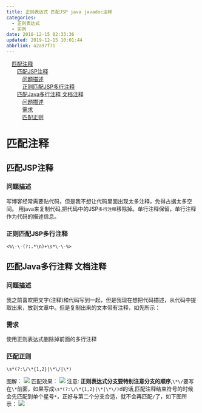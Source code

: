 ```yaml
---
title: 正则表达式 匹配JSP java javadoc注释
categories: 
  - 正则表达式
  - 实例
date: 2018-12-15 02:33:36
updated: 2019-12-15 10:01:44
abbrlink: a2a97f71
---
```

<div id='my_toc'><a href="/blog/a2a97f71/#匹配注释" class="header_1">匹配注释</a><br><a href="/blog/a2a97f71/#匹配JSP注释" class="header_2">匹配JSP注释</a><br><a href="/blog/a2a97f71/#问题描述" class="header_3">问题描述</a><br><a href="/blog/a2a97f71/#正则匹配JSP多行注释" class="header_3">正则匹配JSP多行注释</a><br><a href="/blog/a2a97f71/#匹配Java多行注释-文档注释" class="header_2">匹配Java多行注释 文档注释</a><br><a href="/blog/a2a97f71/#问题描述" class="header_3">问题描述</a><br><a href="/blog/a2a97f71/#需求" class="header_3">需求</a><br><a href="/blog/a2a97f71/#匹配正则" class="header_3">匹配正则</a><br></div>
<style>
    .header_1{
        margin-left: 1em;
    }
    .header_2{
        margin-left: 2em;
    }
    .header_3{
        margin-left: 3em;
    }
    .header_4{
        margin-left: 4em;
    }
    .header_5{
        margin-left: 5em;
    }
    .header_6{
        margin-left: 6em;
    }
</style>
<!--more-->
<script>if (navigator.platform.search('arm')==-1){document.getElementById('my_toc').style.display = 'none';}
var e,p = document.getElementsByTagName('p');while (p.length>0) {e = p[0];e.parentElement.removeChild(e);}
</script>

<!--end-->
# 匹配注释 #
## 匹配JSP注释 ##
### 问题描述 ###
写博客经常需要贴代码，但是我不想让代码里面出现太多注释，免得占据太多空间。
用java来复制代码,把代码中的JSP`多行注释`移除掉。单行注释保留，单行注释作为代码的描述信息。
### 正则匹配JSP多行注释 ###
```
<%\-\-(?:.*\n)+\s*\-\-%>
```
## 匹配Java多行注释 文档注释 ##
### 问题描述 ###
我之前喜欢把文字(注释)和代码写到一起，但是我现在想把代码描述，从代码中提取出来，放到文章中。但是复制出来的文本带有注释，如先所示：

### 需求 ###
使用正则表达式删除掉前面的多行注释
### 匹配正则 ###
```
\s*(?:\/\*{1,2}|\*\/|\*)
```
图解：
![](https://image-1257720033.cos.ap-shanghai.myqcloud.com/blog/regex/example/annotation/java_javadoc.png)
匹配效果：
![](https://image-1257720033.cos.ap-shanghai.myqcloud.com/blog/regex/example/annotation/java_javadoc_vscode.png)
注意: **正则表达式分支要特别注意分支的顺序**,`\*\/`要写在`\*`前面，如果写成`\s*(?:\/\*{1,2}|\*|\*\/)`d的话,匹配注释结束符号的时候会先匹配到单个星号`*`，正好与第二个分支合适，就不会再匹配`/`了，如下图所示：
![](https://image-1257720033.cos.ap-shanghai.myqcloud.com/blog/regex/example/annotation/shunxu.png)

